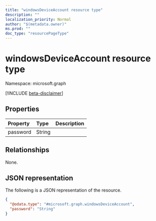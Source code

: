 ```yaml
---
title: "windowsDeviceAccount resource type"
description: ""
localization_priority: Normal
author: "$(metadata.owner)"
ms.prod: ""
doc_type: "resourcePageType"
---
```


# windowsDeviceAccount resource type

Namespace: microsoft.graph

[!INCLUDE [beta-disclaimer](../../includes/beta-disclaimer.md)]

## Properties

| Property | Type   | Description |
| :------- | :----- | :---------- |
| password | String |             |

## Relationships

None.

## JSON representation

The following is a JSON representation of the resource.

<!-- {
  "blockType": "resource",
  "@odata.type": "microsoft.graph.windowsDeviceAccount",
}
-->

```json
{
  "@odata.type": "#microsoft.graph.windowsDeviceAccount",
  "password": "String"
}
```
